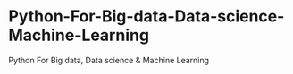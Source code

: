 # Python-For-Big-data-Data-science-Machine-Learning
Python For Big data, Data science &amp; Machine Learning
